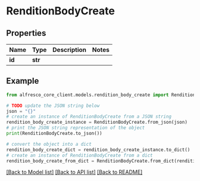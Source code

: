 # RenditionBodyCreate


## Properties

Name | Type | Description | Notes
------------ | ------------- | ------------- | -------------
**id** | **str** |  | 

## Example

```python
from alfresco_core_client.models.rendition_body_create import RenditionBodyCreate

# TODO update the JSON string below
json = "{}"
# create an instance of RenditionBodyCreate from a JSON string
rendition_body_create_instance = RenditionBodyCreate.from_json(json)
# print the JSON string representation of the object
print(RenditionBodyCreate.to_json())

# convert the object into a dict
rendition_body_create_dict = rendition_body_create_instance.to_dict()
# create an instance of RenditionBodyCreate from a dict
rendition_body_create_from_dict = RenditionBodyCreate.from_dict(rendition_body_create_dict)
```
[[Back to Model list]](../README.md#documentation-for-models) [[Back to API list]](../README.md#documentation-for-api-endpoints) [[Back to README]](../README.md)


